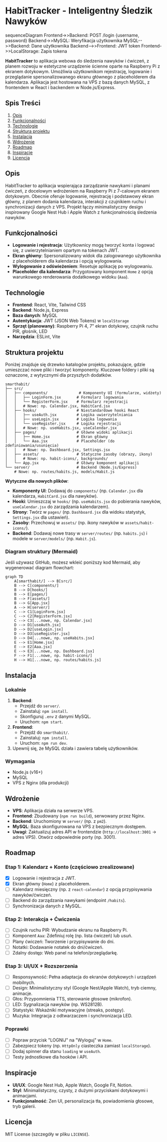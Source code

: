 # HabitTracker - Inteligentny Śledzik Nawyków

sequenceDiagram
    Frontend->>Backend: POST /login {username, password}
    Backend->>MySQL: Weryfikacja użytkownika
    MySQL-->>Backend: Dane użytkownika
    Backend-->>Frontend: JWT token
    Frontend->>LocalStorage: Zapis tokena


**HabitTracker** to aplikacja webowa do śledzenia nawyków i ćwiczeń, z planem rozwoju w estetyczne urządzenie ścienne oparte na Raspberry Pi z ekranem dotykowym. Umożliwia użytkownikom rejestrację, logowanie i przeglądanie spersonalizowanego ekranu głównego z placeholderem dla kalendarza. Aplikacja jest hostowana na VPS z bazą danych MySQL, z frontendem w React i backendem w Node.js/Express.

## Spis Treści

1. [Opis](#opis)
2. [Funkcjonalności](#funkcjonalności)
3. [Technologie](#technologie)
4. [Struktura projektu](#struktura-projektu)
5. [Instalacja](#instalacja)
6. [Wdrożenie](#wdrożenie)
7. [Roadmap](#roadmap)
8. [Inspiracje](#inspiracje)
9. [Licencja](#licencja)

## Opis

HabitTracker to aplikacja wspierająca zarządzanie nawykami i planami ćwiczeń, z docelowym wdrożeniem na Raspberry Pi z 7-calowym ekranem dotykowym. Obecnie oferuje logowanie, rejestrację i podstawowy ekran główny, z planem dodania kalendarza, interakcji z czujnikiem ruchu i synchronizacji danych z VPS. Projekt łączy minimalistyczny design inspirowany Google Nest Hub i Apple Watch z funkcjonalnością śledzenia nawyków.

## Funkcjonalności

- **Logowanie i rejestracja**: Użytkownicy mogą tworzyć konta i logować się, z uwierzytelnianiem opartym na tokenach JWT.
- **Ekran główny**: Spersonalizowany widok dla zalogowanego użytkownika z placeholderem dla kalendarza i opcją wylogowania.
- **Wylogowanie z odświeżeniem**: Resetuje aplikację po wylogowaniu.
- **Placeholder dla kalendarza**: Przygotowany komponent `Home` z opcją warunkowego renderowania dodatkowego widoku (`Aaa`).

## Technologie

- **Frontend**: React, Vite, Tailwind CSS
- **Backend**: Node.js, Express
- **Baza danych**: MySQL
- **Autentykacja**: JWT (JSON Web Tokens) w `localStorage`
- **Sprzęt (planowany)**: Raspberry Pi 4, 7" ekran dotykowy, czujnik ruchu PIR, głośnik, LED
- **Narzędzia**: ESLint, Vite

## Struktura projektu

Poniżej znajduje się drzewko katalogów projektu, pokazujące, gdzie umieszczać nowe pliki i tworzyć komponenty. Kluczowe foldery i pliki są oznaczone, z wytycznymi dla przyszłych dodatków.

```
smarthabit/
├── src/
│   ├── components/              # Komponenty UI (formularze, widżety)
│   │   ├── LoginForm.jsx       # Formularz logowania
│   │   └── RegisterForm.jsx    # Formularz rejestracji
│   │   # Nowe: np. Calendar.jsx, HabitCard.jsx
│   ├── hooks/                  # Niestandardowe hooki React
│   │   ├── useAuth.jsx         # Logika uwierzytelniania
│   │   ├── useLogin.jsx        # Logika logowania
│   │   └── useRegister.jsx     # Logika rejestracji
│   │   # Nowe: np. useHabits.jsx, useCalendar.jsx
│   ├── pages/                  # Główne widoki aplikacji
│   │   ├── Home.jsx            # Ekran główny
│   │   └── Aaa.jsx             # Placeholder (do zdefiniowania/usunięcia)
│   │   # Nowe: np. Dashboard.jsx, Settings.jsx
│   ├── assets/                 # Statyczne zasoby (obrazy, ikony)
│   │   # Nowe: np. habit-icons/, backgrounds/
│   └── App.jsx                 # Główny komponent aplikacji
└── server/                     # Backend (Node.js/Express)
    # Nowe: np. routes/habits.js, models/Habit.js
```

**Wytyczne dla nowych plików**:
- **Komponenty UI**: Dodawaj do `components/` (np. `Calendar.jsx` dla kalendarza, `HabitCard.jsx` dla nawyków).
- **Hooki**: Umieszczaj w `hooks/` (np. `useHabits.jsx` do pobierania nawyków, `useCalendar.jsx` do zarządzania kalendarzem).
- **Strony**: Twórz w `pages/` (np. `Dashboard.jsx` dla widoku statystyk, `Settings.jsx` dla ustawień).
- **Zasoby**: Przechowuj w `assets/` (np. ikony nawyków w `assets/habit-icons/`).
- **Backend**: Dodawaj nowe trasy w `server/routes/` (np. `habits.js`) i modele w `server/models/` (np. `Habit.js`).

### Diagram struktury (Mermaid)
Jeśli używasz GitHub, możesz wkleić poniższy kod Mermaid, aby wygenerować diagram flowchart:

```mermaid
graph TD
    A[smarthabit/] --> B[src/]
    B --> C[components/]
    B --> D[hooks/]
    B --> E[pages/]
    B --> F[assets/]
    B --> G[App.jsx]
    A --> H[server/]
    C --> C1[LoginForm.jsx]
    C --> C2[RegisterForm.jsx]
    C --> C3[...nowe, np. Calendar.jsx]
    D --> D1[useAuth.jsx]
    D --> D2[useLogin.jsx]
    D --> D3[useRegister.jsx]
    D --> D4[...nowe, np. useHabits.jsx]
    E --> E1[Home.jsx]
    E --> E2[Aaa.jsx]
    E --> E3[...nowe, np. Dashboard.jsx]
    F --> F1[...nowe, np. habit-icons/]
    H --> H1[...nowe, np. routes/habits.js]
```

## Instalacja

### Lokalnie
1. **Backend**:
   - Przejdź do `server/`.
   - Zainstaluj: `npm install`.
   - Skonfiguruj `.env` z danymi MySQL.
   - Uruchom: `npm start`.
2. **Frontend**:
   - Przejdź do `smarthabit/`.
   - Zainstaluj: `npm install`.
   - Uruchom: `npm run dev`.
3. Upewnij się, że MySQL działa i zawiera tabelę użytkowników.

### Wymagania
- Node.js (v16+)
- MySQL
- VPS z Nginx (dla produkcji)

## Wdrożenie

- **VPS**: Aplikacja działa na serwerze VPS.
- **Frontend**: Zbudowany (`npm run build`), serwowany przez Nginx.
- **Backend**: Uruchomiony w `server/` (np. z `pm2`).
- **MySQL**: Baza skonfigurowana na VPS z bezpiecznym dostępem.
- **Uwagi**: Zaktualizuj adres API w frontendzie (`http://localhost:3001` → adres VPS). Otwórz odpowiednie porty (np. 3001).

## Roadmap

### Etap 1: Kalendarz + Konto (częściowo zrealizowane)
- [x] Logowanie i rejestracja z JWT.
- [x] Ekran główny (`Home`) z placeholderem.
- [ ] Kalendarz miesięczny (np. z `react-calendar`) z opcją przypisywania nawyków/ćwiczeń.
- [ ] Backend do zarządzania nawykami (endpoint `/habits`).
- [ ] Synchronizacja danych z MySQL.

### Etap 2: Interakcja + Ćwiczenia
- [ ] Czujnik ruchu PIR: Wybudzanie ekranu na Raspberry Pi.
- [ ] Komponent `Aaa`: Zdefiniuj rolę (np. lista ćwiczeń) lub usuń.
- [ ] Plany ćwiczeń: Tworzenie i przypisywanie do dni.
- [ ] Notatki: Dodawanie notatek do dni/ćwiczeń.
- [ ] Zdalny dostęp: Web panel na telefon/przeglądarkę.

### Etap 3: UI/UX + Rozszerzenia
- [ ] Responsywność: Pełna adaptacja do ekranów dotykowych i urządzeń mobilnych.
- [ ] Design: Minimalistyczny styl (Google Nest/Apple Watch), tryb ciemny, animacje.
- [ ] Głos: Przypomnienia TTS, sterowanie głosowe (mikrofon).
- [ ] LED: Sygnalizacja nawyków (np. WS2812B).
- [ ] Statystyki: Wskaźniki motywacyjne (streaks, postępy).
- [ ] Muzyka: Integracja z odtwarzaczem i synchronizacja LED.

### Poprawki
- [ ] Popraw przycisk "LOGNIJ" na "Wyloguj" w `Home`.
- [ ] Zabezpiecz tokeny (np. `HttpOnly` ciasteczka zamiast `localStorage`).
- [ ] Dodaj spinner dla stanu `loading` w `useAuth`.
- [ ] Testy jednostkowe dla hooków i API.

## Inspiracje

- **UI/UX**: Google Nest Hub, Apple Watch, Google Fit, Notion.
- **Styl**: Minimalistyczny, czysty, z dużymi przyciskami dotykowymi i animacjami.
- **Funkcjonalność**: Zen UI, personalizacja tła, powiadomienia głosowe, tryb galerii.

## Licencja

MIT License (szczegóły w pliku `LICENSE`).
